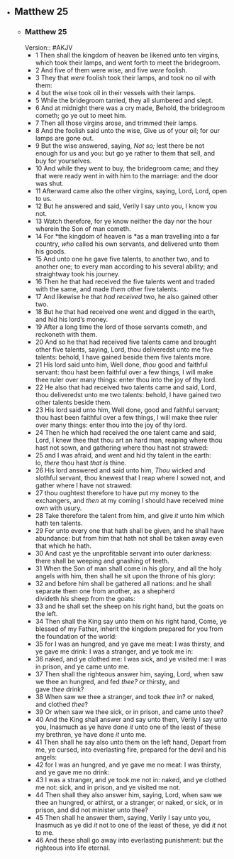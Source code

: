 - ## Matthew 25
	- ### Matthew 25
	  Version:: #AKJV
		- 1 Then shall the kingdom of heaven be likened unto ten virgins, which took their lamps, and went forth to meet the bridegroom.
		- 2 And five of them were wise, and five *were* foolish.
		- 3 They that *were* foolish took their lamps, and took no oil with them:
		- 4 but the wise took oil in their vessels with their lamps.
		- 5 While the bridegroom tarried, they all slumbered and slept.
		- 6 And at midnight there was a cry made, Behold, the bridegroom cometh; go ye out to meet him.
		- 7 Then all those virgins arose, and trimmed their lamps.
		- 8 And the foolish said unto the wise, Give us of your oil; for our lamps are gone out.
		- 9 But the wise answered, saying, *Not so;* lest there be not enough for us and you: but go ye rather to them that sell, and buy for yourselves.
		- 10 And while they went to buy, the bridegroom came; and they that were ready went in with him to the marriage: and the door was shut.
		- 11 Afterward came also the other virgins, saying, Lord, Lord, open to us.
		- 12 But he answered and said, Verily I say unto you, I know you not.
		- 13 Watch therefore, for ye know neither the day nor the hour wherein the Son of man cometh.
		- 14 For *the kingdom of heaven is *as a man travelling into a far country, *who* called his own servants, and delivered unto them his goods.
		- 15 And unto one he gave five talents, to another two, and to another one; to every man according to his several ability; and straightway took his journey.
		- 16 Then he that had received the five talents went and traded with the same, and made *them* other five talents.
		- 17 And likewise he that *had received* two, he also gained other two.
		- 18 But he that had received one went and digged in the earth, and hid his lord’s money.
		- 19 After a long time the lord of those servants cometh, and reckoneth with them.
		- 20 And so he that had received five talents came and brought other five talents, saying, Lord, thou deliveredst unto me five talents: behold, I have gained beside them five talents more.
		- 21 His lord said unto him, Well done, *thou* good and faithful servant: thou hast been faithful over a few things, I will make thee ruler over many things: enter thou into the joy of thy lord.
		- 22 He also that had received two talents came and said, Lord, thou deliveredst unto me two talents: behold, I have gained two other talents beside them.
		- 23 His lord said unto him, Well done, good and faithful servant; thou hast been faithful over a few things, I will make thee ruler over many things: enter thou into the joy of thy lord.
		- 24 Then he which had received the one talent came and said, Lord, I knew thee that thou art an hard man, reaping where thou hast not sown, and gathering where thou hast not strawed:
		- 25 and I was afraid, and went and hid thy talent in the earth: lo, *there* thou hast *that is* thine.
		- 26 His lord answered and said unto him, *Thou* wicked and slothful servant, thou knewest that I reap where I sowed not, and gather where I have not strawed:
		- 27 thou oughtest therefore to have put my money to the exchangers, and *then* at my coming I should have received mine own with usury.
		- 28 Take therefore the talent from him, and give *it* unto him which hath ten talents.
		- 29 For unto every one that hath shall be given, and he shall have abundance: but from him that hath not shall be taken away even that which he hath.
		- 30 And cast ye the unprofitable servant into outer darkness: there shall be weeping and gnashing of teeth.
		- 31 When the Son of man shall come in his glory, and all the holy angels with him, then shall he sit upon the throne of his glory:
		- 32 and before him shall be gathered all nations: and he shall separate them one from another, as a shepherd divideth *his* sheep from the goats:
		- 33 and he shall set the sheep on his right hand, but the goats on the left.
		- 34 Then shall the King say unto them on his right hand, Come, ye blessed of my Father, inherit the kingdom prepared for you from the foundation of the world:
		- 35 for I was an hungred, and ye gave me meat: I was thirsty, and ye gave me drink: I was a stranger, and ye took me in:
		- 36 naked, and ye clothed me: I was sick, and ye visited me: I was in prison, and ye came unto me.
		- 37 Then shall the righteous answer him, saying, Lord, when saw we thee an hungred, and fed *thee?* or thirsty, and gave *thee* drink?
		- 38 When saw we thee a stranger, and took *thee* in? or naked, and clothed *thee*?
		- 39 Or when saw we thee sick, or in prison, and came unto thee?
		- 40 And the King shall answer and say unto them, Verily I say unto you, Inasmuch as ye have done *it* unto one of the least of these my brethren, ye have done *it* unto me.
		- 41 Then shall he say also unto them on the left hand, Depart from me, ye cursed, into everlasting fire, prepared for the devil and his angels:
		- 42 for I was an hungred, and ye gave me no meat: I was thirsty, and ye gave me no drink:
		- 43 I was a stranger, and ye took me not in: naked, and ye clothed me not: sick, and in prison, and ye visited me not.
		- 44 Then shall they also answer him, saying, Lord, when saw we thee an hungred, or athirst, or a stranger, or naked, or sick, or in prison, and did not minister unto thee?
		- 45 Then shall he answer them, saying, Verily I say unto you, Inasmuch as ye did *it* not to one of the least of these, ye did *it* not to me.
		- 46 And these shall go away into everlasting punishment: but the righteous into life eternal.